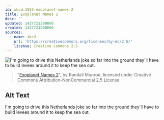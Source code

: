 ```yaml
---
id: xkcd.1555-exoplanet-names-2
title: Exoplanet Names 2
desc: ''
updated: 1437721200000
created: 1437721200000
sources:
  - name: xkcd
    url: 'https://creativecommons.org/licenses/by-nc/2.5/'
    license: Creative Commons 2.5
---
```

![I'm going to drive this Netherlands joke so far into the ground they'll have to build levees around it to keep the sea out.](https://imgs.xkcd.com/comics/exoplanet_names_2.png)
> "[Exoplanet Names 2](https://xkcd.com/1555/)", by Randall Munroe, licensed under Creative Commons Attribution-NonCommercial 2.5 License

## Alt Text
I'm going to drive this Netherlands joke so far into the ground they'll have to build levees around it to keep the sea out.
